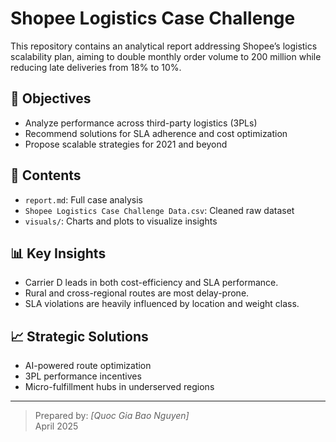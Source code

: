 # Shopee Logistics Case Challenge

This repository contains an analytical report addressing Shopee’s logistics scalability plan, aiming to double monthly order volume to 200 million while reducing late deliveries from 18% to 10%.

## 📌 Objectives
- Analyze performance across third-party logistics (3PLs)
- Recommend solutions for SLA adherence and cost optimization
- Propose scalable strategies for 2021 and beyond

## 📂 Contents
- `report.md`: Full case analysis
- `Shopee Logistics Case Challenge Data.csv`: Cleaned raw dataset
- `visuals/`: Charts and plots to visualize insights

## 📊 Key Insights
- Carrier D leads in both cost-efficiency and SLA performance.
- Rural and cross-regional routes are most delay-prone.
- SLA violations are heavily influenced by location and weight class.

## 📈 Strategic Solutions
- AI-powered route optimization
- 3PL performance incentives
- Micro-fulfillment hubs in underserved regions

---

> Prepared by: *[Quoc Gia Bao Nguyen]*  
> April 2025
